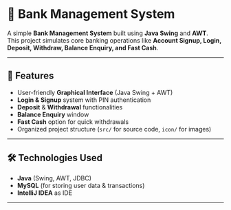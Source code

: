 # 🏦 Bank Management System  

A simple **Bank Management System** built using **Java Swing** and **AWT**.  
This project simulates core banking operations like **Account Signup, Login, Deposit, Withdraw, Balance Enquiry, and Fast Cash**.  

---

## 🚀 Features
- User-friendly **Graphical Interface** (Java Swing + AWT)  
- **Login & Signup** system with PIN authentication  
- **Deposit** & **Withdrawal** functionalities  
- **Balance Enquiry** window  
- **Fast Cash** option for quick withdrawals  
- Organized project structure (`src/` for source code, `icon/` for images)  

---

## 🛠️ Technologies Used
- **Java** (Swing, AWT, JDBC)  
- **MySQL** (for storing user data & transactions)  
- **IntelliJ IDEA** as IDE  

---

